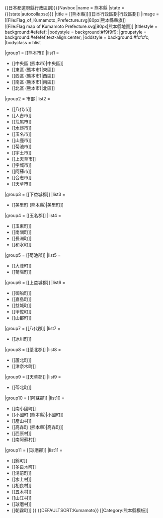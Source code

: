 <noinclude>{{日本都道府縣行政區劃}}</noinclude>{{Navbox
|name = 熊本縣
|state = {{{state|autocollapse}}}
|title = [[熊本縣]][[日本行政區劃|行政區劃]]
|image = [[File:Flag_of_Kumamoto_Prefecture.svg|80px|熊本縣縣旗]]<br />[[File:Flag map of Kumamoto Prefecture.svg|80px|熊本縣地圖]]
|titlestyle = background:#efefef;
|bodystyle = background:#f9f9f9;
|groupstyle = background:#efefef;text-align:center;
|oddstyle = background:#fcfcfc;
|bodyclass = hlist

|group1 = [[熊本市]]
|list1 =
* [[中央區 (熊本市)|中央區]]
* [[東區 (熊本市)|東區]]
* [[西區 (熊本市)|西區]]
* [[南區 (熊本市)|南區]]
* [[北區 (熊本市)|北區]]

|group2 = 市部
|list2 =
* [[八代市]]
* [[人吉市]]
* [[荒尾市]]
* [[水俁市]]
* [[玉名市]]
* [[山鹿市]]
* [[菊池市]]
* [[宇土市]]
* [[上天草市]]
* [[宇城市]]
* [[阿蘇市]]
* [[合志市]]
* [[天草市]]

|group3 = [[下益城郡]]
|list3 =
* [[美里町 (熊本縣)|美里町]]

|group4 = [[玉名郡]]
|list4 =
* [[玉東町]]
* [[南關町]]
* [[長洲町]]
* [[和水町]]

|group5 = [[菊池郡]]
|list5 =
* [[大津町]]
* [[菊陽町]]

|group6 = [[上益城郡]]
|list6 =
* [[御船町]]
* [[嘉島町]]
* [[益城町]]
* [[甲佐町]]
* [[山都町]]

|group7 = [[八代郡]]
|list7 =
* [[冰川町]]

|group8 = [[葦北郡]]
|list8 =
* [[蘆北町]]
* [[津奈木町]]

|group9 = [[天草郡]]
|list9 =
* [[苓北町]]

|group10 = [[阿蘇郡]]
|list10 =
* [[南小國町]]
* [[小國町 (熊本縣)|小國町]]
* [[產山村]]
* [[高森町 (熊本縣)|高森町]]
* [[西原村]]
* [[南阿蘇村]]

|group11 = [[球磨郡]]
|list11 =
* [[錦町]]
* [[多良木町]]
* [[湯前町]]
* [[水上村]]
* [[相良村]]
* [[五木村]]
* [[山江村]]
* [[球磨村]]
* [[朝霧町]]
}}<noinclude>
{{DEFAULTSORT:Kumamoto}}
[[Category:熊本縣模板]]
</noinclude>